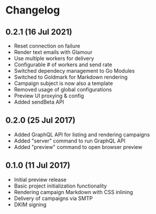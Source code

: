# Changelog

## 0.2.1 (16 Jul 2021)

- Reset connection on failure
- Render text emails with Glamour
- Use multiple workers for delivery
- Configurable # of workers and send rate
- Switched dependecy management to Go Modules
- Switched to Goldmark for Markdown rendering
- Campaign subject is now also a template
- Removed usage of global configurations
- Preview UI proxying & config
- Added sendBeta API

## 0.2.0 (25 Jul 2017)

- Added GraphQL API for listing and rendering campaigns
- Added "server" command to run GraphQL API
- Added "preview" command to open browser preview

## 0.1.0 (11 Jul 2017)

- Initial preview release
- Basic project initialization functionality 
- Rendering campaign Markdown with CSS inlining
- Delivery of campaigns via SMTP
- DKIM signing
